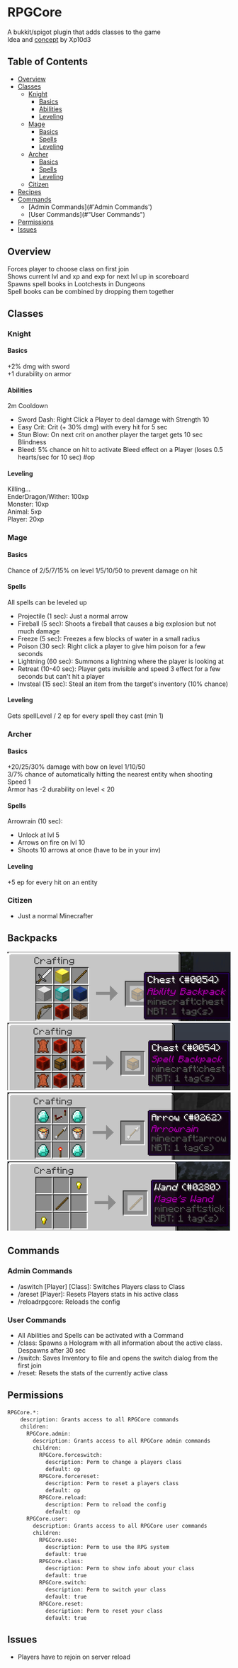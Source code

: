 # RPGCore
A bukkit/spigot plugin that adds classes to the game  
Idea and [concept](https://sourceb.in/beb6d82099) by Xp10d3  
## Table of Contents
- [Overview](#Overview)
- [Classes](#Classes)
  - [Knight](#Knight)
    - [Basics](#Basics)
    - [Abilities](#Abilities)
    - [Leveling](#Leveling)
  - [Mage](#Mage)
    - [Basics](#Basics)
    - [Spells](#Spells)
    - [Leveling](#Leveling)
  - [Archer](#Archer)
    - [Basics](#Basics)
    - [Spells](#Spells)
    - [Leveling](#Leveling) 
  - [Citizen](#Citizen)
- [Recipes](#Recipes)
- [Commands](#Commands)
  - [Admin Commands](#'Admin Commands')
  - [User Commands](#"User Commands")
- [Permissions](#Permissions)
- [Issues](#Issues)
## Overview
Forces player to choose class on first join  
Shows current lvl and xp and exp for next lvl up in scoreboard  
Spawns spell books in Lootchests in Dungeons  
Spell books can be combined by dropping them together  
## Classes
### Knight
#### Basics
+2% dmg with sword  
+1 durability on armor
#### Abilities
2m Cooldown  
- Sword Dash: Right Click a Player to deal damage with Strength 10
- Easy Crit: Crit (+ 30% dmg) with every hit for 5 sec
- Stun Blow: On next crit on another player the target gets 10 sec Blindness
- Bleed: 5% chance on hit to activate Bleed effect on a Player (loses 0.5 hearts/sec for 10 sec) \#op
#### Leveling
Killing...  
EnderDragon/Wither: 100xp  
Monster: 10xp  
Animal: 5xp  
Player: 20xp  
### Mage
#### Basics
Chance of 2/5/7/15% on level 1/5/10/50 to prevent damage on hit  
#### Spells
All spells can be leveled up
- Projectile (1 sec): Just a normal arrow
- Fireball (5 sec): Shoots a fireball that causes a big explosion but not much damage  
- Freeze (5 sec): Freezes a few blocks of water in a small radius  
- Poison (30 sec): Right click a player to give him poison for a few seconds  
- Lightning (60 sec): Summons a lightning where the player is looking at
- Retreat (10-40 sec): Player gets invisible and speed 3 effect for a few seconds but can't hit a player
- Invsteal (15 sec): Steal an item from the target's inventory (10% chance)
#### Leveling
Gets spellLevel / 2 ep for every spell they cast (min 1)
### Archer
#### Basics
+20/25/30% damage with bow on level 1/10/50  
3/7% chance of automatically hitting the nearest entity when shooting  
Speed 1  
Armor has -2 durability on level < 20
#### Spells
Arrowrain (10 sec): 
- Unlock at lvl 5  
- Arrows on fire on lvl 10
- Shoots 10 arrows at once (have to be in your inv)  
#### Leveling
+5 ep for every hit on an entity  
### Citizen
- Just a normal Minecrafter  
## Backpacks
![Ability Backpack Recipe](/src/main/resources/BackpackRecipe.png)  
![Spell Backpack Recipe](/src/main/resources/SpellBackpackRecipe.png)  
![Arrowrain Recipe](/src/main/resources/ArrowrainRecipe.png)  
![Wand Recipe](/src/main/resources/WandRecipe.png)  
## Commands
### Admin Commands
- /aswitch \[Player] [Class]: Switches Players class to Class  
- /areset [Player]: Resets Players stats in his active class  
- /reloadrpgcore: Reloads the config  
### User Commands
- All Abilities and Spells can be activated with a Command  
- /class: Spawns a Hologram with all information about the active class. Despawns after 30 sec  
- /switch: Saves Inventory to file and opens the switch dialog from the first join  
- /reset: Resets the stats of the currently active class  
## Permissions
```
RPGCore.*:
    description: Grants access to all RPGCore commands
    children:
      RPGCore.admin:
        description: Grants access to all RPGCore admin commands
        children:
          RPGCore.forceswitch:
            description: Perm to change a players class
            default: op
          RPGCore.forcereset:
            description: Perm to reset a players class
            default: op
          RPGCore.reload:
            description: Perm to reload the config
            default: op
      RPGCore.user:
        description: Grants access to all RPGCore user commands
        children:
          RPGCore.use:
            description: Perm to use the RPG system
            default: true
          RPGCore.class:
            description: Perm to show info about your class
            default: true
          RPGCore.switch:
            description: Perm to switch your class
            default: true
          RPGCore.reset:
            description: Perm to reset your class
            default: true
```
## Issues
- Players have to rejoin on server reload
